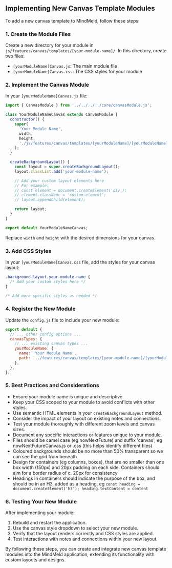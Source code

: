 ## Implementing New Canvas Template Modules

To add a new canvas template to MindMeld, follow these steps:

### 1. Create the Module Files

Create a new directory for your module in `js/features/canvas/templates/[your-module-name]/`. In this directory, create two files:

- `[yourModuleName]Canvas.js`: The main module file
- `[yourModuleName]Canvas.css`: The CSS styles for your module

### 2. Implement the Canvas Module

In your `[yourModuleName]Canvas.js` file:

```javascript
import { CanvasModule } from '../../../../core/canvasModule.js';

class YourModuleNameCanvas extends CanvasModule {
  constructor() {
    super(
      'Your Module Name',
      width,
      height,
      './js/features/canvas/templates/[yourModuleName]/[yourModuleName]Canvas.css',
    );
  }

  createBackgroundLayout() {
    const layout = super.createBackgroundLayout();
    layout.classList.add('your-module-name');

    // Add your custom layout elements here
    // For example:
    // const element = document.createElement('div');
    // element.className = 'custom-element';
    // layout.appendChild(element);

    return layout;
  }
}

export default YourModuleNameCanvas;
```

Replace `width` and `height` with the desired dimensions for your canvas.

### 3. Add CSS Styles

In your `[yourModuleName]Canvas.css` file, add the styles for your canvas layout:

```css
.background-layout.your-module-name {
  /* Add your custom styles here */
}

/* Add more specific styles as needed */
```

### 4. Register the New Module

Update the `config.js` file to include your new module:

```javascript
export default {
  // ... other config options ...
  canvasTypes: {
    // ... existing canvas types ...
    yourModuleName: {
      name: 'Your Module Name',
      path: '../features/canvas/templates/[your-module-name]/[yourModuleName]Canvas.js',
    },
  },
};
```

### 5. Best Practices and Considerations

- Ensure your module name is unique and descriptive.
- Keep your CSS scoped to your module to avoid conflicts with other styles.
- Use semantic HTML elements in your `createBackgroundLayout` method.
- Consider the impact of your layout on existing notes and connections.
- Test your module thoroughly with different zoom levels and canvas sizes.
- Document any specific interactions or features unique to your module.
- Files should be camel case (eg nowNextFuture) and suffix 'canvas', eg nowNextFutureCanvas.js or .css (this helps identify different files)
- Coloured backgrounds should be no more than 50% transparent so we can see the grid from beneath
- Design for containers (eg columns, boxes), that are no smaller than one box width (150px) and 20px padding on each side. Containers should aim for a border radius of c. 20px for consistency
- Headings in containers should indicate the purpose of the box, and should be in an H3, added as a heading, eg `const heading = document.createElement('h3'); heading.textContent = content`

### 6. Testing Your New Module

After implementing your module:

1. Rebuild and restart the application.
2. Use the canvas style dropdown to select your new module.
3. Verify that the layout renders correctly and CSS styles are applied.
4. Test interactions with notes and connections within your new layout.

By following these steps, you can create and integrate new canvas template modules into the MindMeld application, extending its functionality with custom layouts and designs.
